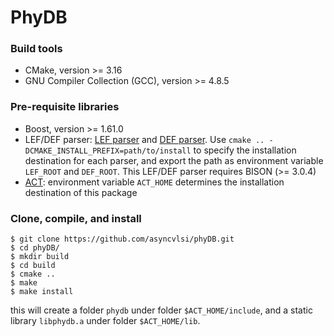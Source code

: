 # PhyDB

### Build tools
* CMake, version >= 3.16
* GNU Compiler Collection (GCC), version >= 4.8.5

### Pre-requisite libraries
* Boost, version >= 1.61.0
* LEF/DEF parser: [LEF parser](https://github.com/The-OpenROAD-Project/lef) and [DEF parser](https://github.com/The-OpenROAD-Project/def). Use `cmake .. -DCMAKE_INSTALL_PREFIX=path/to/install` to specify the installation destination for each parser, and export the path as environment variable `LEF_ROOT` and `DEF_ROOT`. This LEF/DEF parser requires BISON (>= 3.0.4)
* [ACT](https://github.com/asyncvlsi/act): environment variable `ACT_HOME` determines the installation destination of this package

### Clone, compile, and install
    $ git clone https://github.com/asyncvlsi/phyDB.git
    $ cd phyDB/
    $ mkdir build
    $ cd build
    $ cmake ..
    $ make
    $ make install
this will create a folder `phydb` under folder `$ACT_HOME/include`, and a static library `libphydb.a` under folder `$ACT_HOME/lib`.
    
